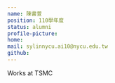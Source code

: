```yaml
---
name: 陳書萱
position: 110學年度
status: alumni
profile-picture:
home:
mail: sylinnycu.ai10@nycu.edu.tw
github:
---
```

Works at TSMC